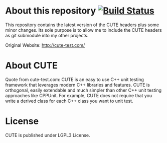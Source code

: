 About this repository  [![Build Status](https://travis-ci.org/rettichschnidi/cute.svg?branch=master)](https://travis-ci.org/rettichschnidi/cute)
=====================
This repository contains the latest version of the CUTE headers plus some minor
changes. Its sole purpose is to allow me to include the CUTE headers as git
submodule into my other projects.

Original Website: http://cute-test.com/

About CUTE
==========
Quote from cute-test.com: CUTE is an easy to use C++ unit testing framework that
leverages modern C++ libraries and features. CUTE is orthogonal, easily 
extendable and much simpler than other C++ unit testing approaches like CPPUnit.
For example, CUTE does not require that you write a derived class for each C++
class you want to unit test.

License
=======
CUTE is published under LGPL3 License.
